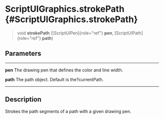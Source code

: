 ScriptUIGraphics.strokePath {#ScriptUIGraphics.strokePath}
===========================

> void **strokePath** ([ScriptUIPen]{role="ref"} **pen**,
> [ScriptUIPath]{role="ref"} **path**)

Parameters
----------

  ---------- --------------------------------------------------------
  **pen**    The drawing pen that defines the color and line width.

  **path**   The path object. Default is the?currentPath.
  ---------- --------------------------------------------------------

Description
-----------

Strokes the path segments of a path with a given drawing pen.
